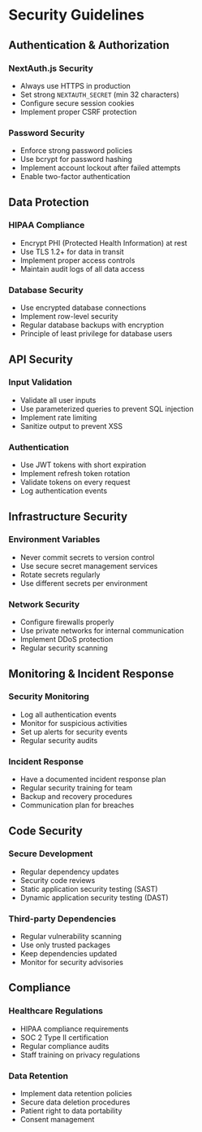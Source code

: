 # Security Guidelines

## Authentication & Authorization

### NextAuth.js Security
- Always use HTTPS in production
- Set strong `NEXTAUTH_SECRET` (min 32 characters)
- Configure secure session cookies
- Implement proper CSRF protection

### Password Security
- Enforce strong password policies
- Use bcrypt for password hashing
- Implement account lockout after failed attempts
- Enable two-factor authentication

## Data Protection

### HIPAA Compliance
- Encrypt PHI (Protected Health Information) at rest
- Use TLS 1.2+ for data in transit
- Implement proper access controls
- Maintain audit logs of all data access

### Database Security
- Use encrypted database connections
- Implement row-level security
- Regular database backups with encryption
- Principle of least privilege for database users

## API Security

### Input Validation
- Validate all user inputs
- Use parameterized queries to prevent SQL injection
- Implement rate limiting
- Sanitize output to prevent XSS

### Authentication
- Use JWT tokens with short expiration
- Implement refresh token rotation
- Validate tokens on every request
- Log authentication events

## Infrastructure Security

### Environment Variables
- Never commit secrets to version control
- Use secure secret management services
- Rotate secrets regularly
- Use different secrets per environment

### Network Security
- Configure firewalls properly
- Use private networks for internal communication
- Implement DDoS protection
- Regular security scanning

## Monitoring & Incident Response

### Security Monitoring
- Log all authentication events
- Monitor for suspicious activities
- Set up alerts for security events
- Regular security audits

### Incident Response
- Have a documented incident response plan
- Regular security training for team
- Backup and recovery procedures
- Communication plan for breaches

## Code Security

### Secure Development
- Regular dependency updates
- Security code reviews
- Static application security testing (SAST)
- Dynamic application security testing (DAST)

### Third-party Dependencies
- Regular vulnerability scanning
- Use only trusted packages
- Keep dependencies updated
- Monitor for security advisories

## Compliance

### Healthcare Regulations
- HIPAA compliance requirements
- SOC 2 Type II certification
- Regular compliance audits
- Staff training on privacy regulations

### Data Retention
- Implement data retention policies
- Secure data deletion procedures
- Patient right to data portability
- Consent management
